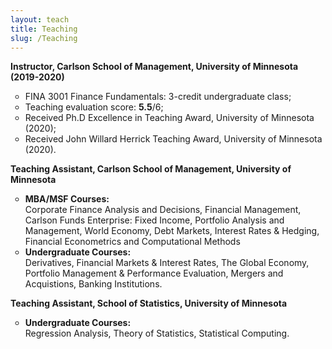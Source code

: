 ```yaml
---
layout: teach
title: Teaching
slug: /Teaching
---
```


<strong>Instructor, Carlson School of Management, University of Minnesota (2019-2020) </strong>
<ul>
<li style="list-style-type:circle;font-size:14px">FINA 3001 Finance Fundamentals: 3-credit undergraduate class;</li>
<li style="list-style-type:circle;font-size:14px">Teaching evaluation score: <strong>5.5</strong>/6;</li>
<li style="list-style-type:circle;font-size:14px">Received Ph.D Excellence in Teaching Award, University of Minnesota (2020);</li>
<li style="list-style-type:circle;font-size:14px">Received John Willard Herrick Teaching Award, University of Minnesota (2020).</li>
</ul>

<strong>Teaching Assistant, Carlson School of Management, University of Minnesota </strong>
<ul>
<li style="list-style-type:circle;font-size:14px"><strong>MBA/MSF Courses:</strong> 
  
<div>Corporate Finance Analysis and Decisions, Financial Management, Carlson Funds Enterprise: Fixed Income, Portfolio Analysis and Management, World Economy, Debt Markets, Interest Rates & Hedging, Financial Econometrics and Computational Methods</div></li>
<li style="list-style-type:circle;font-size:14px"><strong>Undergraduate Courses:</strong> 
  
<div>Derivatives, Financial Markets & Interest Rates, The Global Economy, Portfolio Management & Performance Evaluation, Mergers and Acquistions, Banking Institutions.</div></li>
</ul>

<strong>Teaching Assistant,  School of Statistics, University of Minnesota </strong>
<ul>
<li style="list-style-type:circle;font-size:14px"><strong>Undergraduate Courses:</strong> 
  
<div>Regression Analysis, Theory of Statistics, Statistical Computing.</div></li>
</ul>
